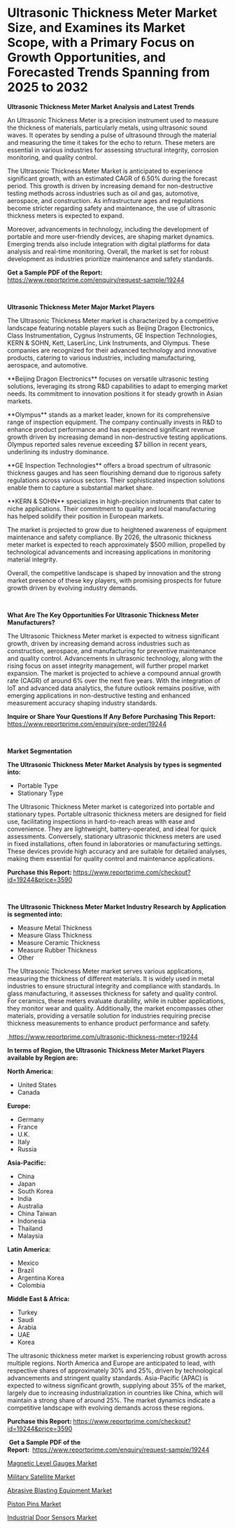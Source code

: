 <p><h1>Ultrasonic Thickness Meter Market Size, and Examines its Market Scope, with a Primary Focus on Growth Opportunities, and Forecasted Trends Spanning from 2025 to 2032</h1></p><p><strong>Ultrasonic Thickness Meter Market Analysis and Latest Trends</strong></p>
<p><p>An Ultrasonic Thickness Meter is a precision instrument used to measure the thickness of materials, particularly metals, using ultrasonic sound waves. It operates by sending a pulse of ultrasound through the material and measuring the time it takes for the echo to return. These meters are essential in various industries for assessing structural integrity, corrosion monitoring, and quality control.</p><p>The Ultrasonic Thickness Meter Market is anticipated to experience significant growth, with an estimated CAGR of 6.50% during the forecast period. This growth is driven by increasing demand for non-destructive testing methods across industries such as oil and gas, automotive, aerospace, and construction. As infrastructure ages and regulations become stricter regarding safety and maintenance, the use of ultrasonic thickness meters is expected to expand. </p><p>Moreover, advancements in technology, including the development of portable and more user-friendly devices, are shaping market dynamics. Emerging trends also include integration with digital platforms for data analysis and real-time monitoring. Overall, the market is set for robust development as industries prioritize maintenance and safety standards.</p></p>
<p><strong>Get a Sample PDF of the Report:&nbsp;</strong> <a href="https://www.reportprime.com/enquiry/request-sample/19244?utm_campaign=31&utm_medium=2&utm_source=Github&utm_content=ia&utm_term=19032025&utm_id=ultrasonic-thickness-meter">https://www.reportprime.com/enquiry/request-sample/19244</a></p>
<p>&nbsp;</p>
<p><strong>Ultrasonic Thickness Meter Major Market Players</strong></p>
<p><p>The Ultrasonic Thickness Meter market is characterized by a competitive landscape featuring notable players such as Beijing Dragon Electronics, Class Instrumentation, Cygnus Instruments, GE Inspection Technologies, KERN & SOHN, Kett, LaserLinc, Link Instruments, and Olympus. These companies are recognized for their advanced technology and innovative products, catering to various industries, including manufacturing, aerospace, and automotive.</p><p>**Beijing Dragon Electronics** focuses on versatile ultrasonic testing solutions, leveraging its strong R&D capabilities to adapt to emerging market needs. Its commitment to innovation positions it for steady growth in Asian markets.</p><p>**Olympus** stands as a market leader, known for its comprehensive range of inspection equipment. The company continually invests in R&D to enhance product performance and has experienced significant revenue growth driven by increasing demand in non-destructive testing applications. Olympus reported sales revenue exceeding $7 billion in recent years, underlining its industry dominance.</p><p>**GE Inspection Technologies** offers a broad spectrum of ultrasonic thickness gauges and has seen flourishing demand due to rigorous safety regulations across various sectors. Their sophisticated inspection solutions enable them to capture a substantial market share. </p><p>**KERN & SOHN** specializes in high-precision instruments that cater to niche applications. Their commitment to quality and local manufacturing has helped solidify their position in European markets.</p><p>The market is projected to grow due to heightened awareness of equipment maintenance and safety compliance. By 2026, the ultrasonic thickness meter market is expected to reach approximately $500 million, propelled by technological advancements and increasing applications in monitoring material integrity.</p><p>Overall, the competitive landscape is shaped by innovation and the strong market presence of these key players, with promising prospects for future growth driven by evolving industry demands.</p></p>
<p>&nbsp;</p>
<p><strong>What Are The Key Opportunities For Ultrasonic Thickness Meter Manufacturers?</strong></p>
<p><p>The Ultrasonic Thickness Meter market is expected to witness significant growth, driven by increasing demand across industries such as construction, aerospace, and manufacturing for preventive maintenance and quality control. Advancements in ultrasonic technology, along with the rising focus on asset integrity management, will further propel market expansion. The market is projected to achieve a compound annual growth rate (CAGR) of around 6% over the next five years. With the integration of IoT and advanced data analytics, the future outlook remains positive, with emerging applications in non-destructive testing and enhanced measurement accuracy shaping industry standards.</p></p>
<p><strong>Inquire or Share Your Questions If Any Before Purchasing This Report:</strong> <a href="https://www.reportprime.com/enquiry/pre-order/19244?utm_campaign=31&utm_medium=2&utm_source=Github&utm_content=ia&utm_term=19032025&utm_id=ultrasonic-thickness-meter">https://www.reportprime.com/enquiry/pre-order/19244</a></p>
<p>&nbsp;</p>
<p><strong>Market Segmentation</strong></p>
<p><strong>The Ultrasonic Thickness Meter Market Analysis by types is segmented into:</strong></p>
<p><ul><li>Portable Type</li><li>Stationary Type</li></ul></p>
<p><p>The Ultrasonic Thickness Meter market is categorized into portable and stationary types. Portable ultrasonic thickness meters are designed for field use, facilitating inspections in hard-to-reach areas with ease and convenience. They are lightweight, battery-operated, and ideal for quick assessments. Conversely, stationary ultrasonic thickness meters are used in fixed installations, often found in laboratories or manufacturing settings. These devices provide high accuracy and are suitable for detailed analyses, making them essential for quality control and maintenance applications.</p></p>
<p><strong>Purchase this Report:&nbsp;</strong><a href="https://www.reportprime.com/checkout?id=19244&price=3590&utm_campaign=31&utm_medium=2&utm_source=Github&utm_content=ia&utm_term=19032025&utm_id=ultrasonic-thickness-meter">https://www.reportprime.com/checkout?id=19244&price=3590</a></p>
<p>&nbsp;</p>
<p><strong>The Ultrasonic Thickness Meter Market Industry Research by Application is segmented into:</strong></p>
<p><ul><li>Measure Metal Thickness</li><li>Measure Glass Thickness</li><li>Measure Ceramic Thickness</li><li>Measure Rubber Thickness</li><li>Other</li></ul></p>
<p><p>The Ultrasonic Thickness Meter market serves various applications, measuring the thickness of different materials. It is widely used in metal industries to ensure structural integrity and compliance with standards. In glass manufacturing, it assesses thickness for safety and quality control. For ceramics, these meters evaluate durability, while in rubber applications, they monitor wear and quality. Additionally, the market encompasses other materials, providing a versatile solution for industries requiring precise thickness measurements to enhance product performance and safety.</p></p>
<p><a href="https://www.reportprime.com/ultrasonic-thickness-meter-r19244?utm_campaign=31&utm_medium=2&utm_source=Github&utm_content=ia&utm_term=19032025&utm_id=ultrasonic-thickness-meter">&nbsp;https://www.reportprime.com/ultrasonic-thickness-meter-r19244</a></p>
<p><strong>In terms of Region, the Ultrasonic Thickness Meter Market Players available by Region are:</strong></p>
<p>
    <p> <strong> North America: </strong>
        <ul>
            <li>United States</li>
            <li>Canada</li>
        </ul>
        </p> 
    <p> <strong> Europe: </strong>
        <ul>
            <li>Germany</li>
            <li>France</li>
            <li>U.K.</li>
            <li>Italy</li>
            <li>Russia</li>
        </ul>
        </p> 
    <p> <strong> Asia-Pacific: </strong>
        <ul>
            <li>China</li>
            <li>Japan</li>
            <li>South Korea</li>
            <li>India</li>
            <li>Australia</li>
            <li>China Taiwan</li>
            <li>Indonesia</li>
            <li>Thailand</li>
            <li>Malaysia</li>
        </ul>
        </p> 
    <p> <strong> Latin America: </strong>
        <ul>
            <li>Mexico</li>
            <li>Brazil</li>
            <li>Argentina Korea</li>
            <li>Colombia</li>
        </ul>
        </p> 
    <p> <strong> Middle East & Africa: </strong>
        <ul>
            <li>Turkey</li>
            <li>Saudi</li>
            <li>Arabia</li>
            <li>UAE</li>
            <li>Korea</li>
        </ul>
    </p>
    </p>
<p><p>The ultrasonic thickness meter market is experiencing robust growth across multiple regions. North America and Europe are anticipated to lead, with respective shares of approximately 30% and 25%, driven by technological advancements and stringent quality standards. Asia-Pacific (APAC) is expected to witness significant growth, supplying about 35% of the market, largely due to increasing industrialization in countries like China, which will maintain a strong share of around 25%. The market dynamics indicate a competitive landscape with evolving demands across these regions.</p></p>
<p><strong>Purchase this Report: </strong><a href="https://www.reportprime.com/checkout?id=19244&price=3590&utm_campaign=31&utm_medium=2&utm_source=Github&utm_content=ia&utm_term=19032025&utm_id=ultrasonic-thickness-meter">https://www.reportprime.com/checkout?id=19244&price=3590</a></p>
<p>&nbsp;<strong>Get a Sample PDF of the Report:&nbsp;&nbsp;</strong><a href="https://www.reportprime.com/enquiry/request-sample/19244?utm_campaign=31&utm_medium=2&utm_source=Github&utm_content=ia&utm_term=19032025&utm_id=ultrasonic-thickness-meter">https://www.reportprime.com/enquiry/request-sample/19244</a></p>
<p><strong></strong></p>
<p><p><a href="https://github.com/luhleickov/Market-Research-Report-List-1/blob/main/magnetic-level-gauges-market.md?utm_campaign=31&utm_medium=2&utm_source=Github&utm_content=ia&utm_term=19032025&utm_id=ultrasonic-thickness-meter">Magnetic Level Gauges Market</a></p><p><a href="https://github.com/jaspartatin/Market-Research-Report-List-1/blob/main/military-satellite-market.md?utm_campaign=31&utm_medium=2&utm_source=Github&utm_content=ia&utm_term=19032025&utm_id=ultrasonic-thickness-meter">Military Satellite Market</a></p><p><a href="https://github.com/AKSHATREPORTPRIME/Market-Research-Report-List-7/blob/main/abrasive-blasting-equipment-market.md?utm_campaign=31&utm_medium=2&utm_source=Github&utm_content=ia&utm_term=19032025&utm_id=ultrasonic-thickness-meter">Abrasive Blasting Equipment Market</a></p><p><a href="https://github.com/dusektwinec3/Market-Research-Report-List-1/blob/main/piston-pins-market.md?utm_campaign=31&utm_medium=2&utm_source=Github&utm_content=ia&utm_term=19032025&utm_id=ultrasonic-thickness-meter">Piston Pins Market</a></p><p><a href="https://github.com/jullselai/Market-Research-Report-List-1/blob/main/industrial-door-sensors-market.md?utm_campaign=31&utm_medium=2&utm_source=Github&utm_content=ia&utm_term=19032025&utm_id=ultrasonic-thickness-meter">Industrial Door Sensors Market</a></p></p>